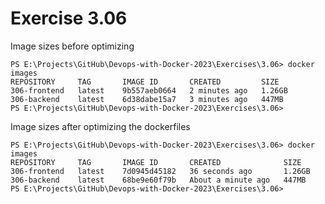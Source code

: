 # Exercise 3.06

Image sizes before optimizing

    PS E:\Projects\GitHub\Devops-with-Docker-2023\Exercises\3.06> docker images
    REPOSITORY     TAG       IMAGE ID       CREATED         SIZE
    306-frontend   latest    9b557aeb0664   2 minutes ago   1.26GB
    306-backend    latest    6d38dabe15a7   3 minutes ago   447MB
    PS E:\Projects\GitHub\Devops-with-Docker-2023\Exercises\3.06> 

Image sizes after optimizing the dockerfiles

    PS E:\Projects\GitHub\Devops-with-Docker-2023\Exercises\3.06> docker images
    REPOSITORY     TAG       IMAGE ID       CREATED              SIZE
    306-frontend   latest    7d0945d45182   36 seconds ago       1.26GB
    306-backend    latest    68be9e60f79b   About a minute ago   447MB
    PS E:\Projects\GitHub\Devops-with-Docker-2023\Exercises\3.06>